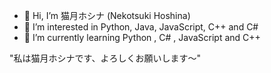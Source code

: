 - 👋 Hi, I’m 猫月ホシナ (Nekotsuki Hoshina)
- 👀 I’m interested in Python, Java, JavaScript, C++ and C#
- 🌱 I’m currently learning Python , C# , JavaScript and C++


"私は猫月ホシナです、よろしくお願いします～"

<!---
This is a ✨ special ✨ repository because its `README.md` (this file) appears on your GitHub profile.
You can click the Preview link to take a look at your changes.
--->
